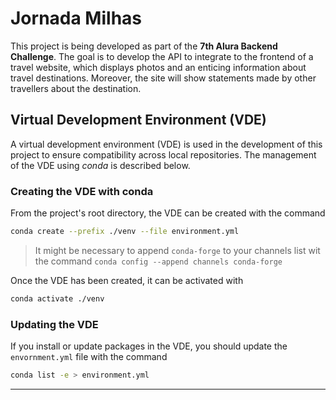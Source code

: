 # Jornada Milhas

This project is being developed as part of the **7th Alura Backend Challenge**.
The goal is to develop the API to integrate to the frontend of a travel website,
which displays photos and an enticing information about travel destinations.
Moreover, the site will show statements made by other travellers about the
destination.

## Virtual Development Environment (VDE)

A virtual development environment (VDE) is used in the development of this project to ensure compatibility across local repositories.
The management of the VDE using _conda_ is described below.

### Creating the VDE with conda

From the project's root directory, the VDE can be created with the command

```sh
conda create --prefix ./venv --file environment.yml
```

> It might be necessary to append `conda-forge` to your channels list
> wit the command `conda config --append channels conda-forge`

Once the VDE has been created, it can be activated with

```sh
conda activate ./venv
```

### Updating the VDE

If you install or update packages in the VDE, you should update the `envornment.yml` file with the command

```sh
conda list -e > environment.yml
```

---
